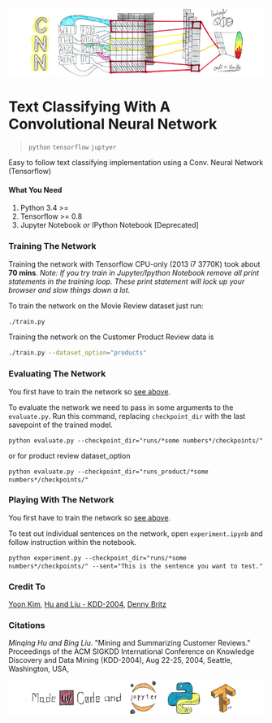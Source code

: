 <p align="center">
  <img src="images/cnn_header.jpg"/>
</p>

# Text Classifying With A Convolutional Neural Network
> `python` `tensorflow` `juptyer `

Easy to follow text classifying implementation using a Conv. Neural Network (Tensorflow)

#### What You Need

1. Python 3.4 >=
2. Tensorflow >= 0.8
3. Jupyter Notebook *or* IPython Notebook [Deprecated]

### Training The Network

Training the network with Tensorflow CPU-only (2013 i7 3770K) took about **70 mins**. *Note: If you try train in Jupyter/Ipython Notebook remove all print statements in the training loop. These print statement will lock up your browser and slow things down a lot.*

To train the network on the Movie Review dataset just run:

```bash
./train.py
```

Training the network on the Customer Product Review data is

```bash
./train.py --dataset_option="products"
```


### Evaluating The Network

You first have to train the network so [see above](#training-the-network).

To evaluate the network we need to pass in some arguments to the `evaluate.py`. Run this command, replacing `checkpoint_dir` with the last savepoint of the trained model.

```shell
python evaluate.py --checkpoint_dir="runs/*some numbers*/checkpoints/"
```

or for product review dataset_option

```shell
python evaluate.py --checkpoint_dir="runs_product/*some numbers*/checkpoints/"
```

### Playing With The Network

You first have to train the network so [see above](#training-the-network).

To test out individual sentences on the network, open `experiment.ipynb` and follow instruction within the notebook.

```shell
python experiment.py --checkpoint_dir="runs/*some numbers*/checkpoints/" --sent="This is the sentence you want to test."
```

### Credit To

[Yoon Kim](https://github.com/yoonkim/CNN_sentence), [Hu and Liu - KDD-2004](https://www.cs.uic.edu/~liub/publications/kdd04-revSummary.pdf), [Denny Britz](https://github.com/dennybritz)

### Citations

*Minqing Hu and Bing Liu*. "Mining and Summarizing Customer Reviews." Proceedings of the ACM SIGKDD International Conference on Knowledge Discovery and Data Mining (KDD-2004), Aug 22-25, 2004, Seattle, Washington, USA,

<p align="center">
  <img src="images/cnn_footer.jpg"/>
</p>
